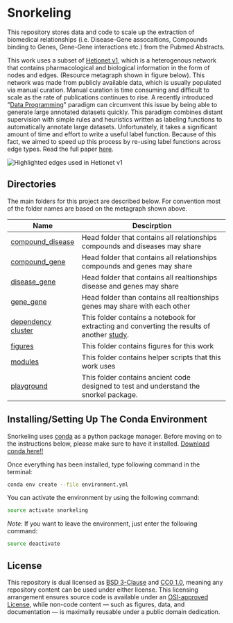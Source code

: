 # Snorkeling

This repository stores data and code to scale up the extraction of biomedical relationships (i.e. Disease-Gene assocaitions, Compounds binding to Genes, Gene-Gene interactions etc.) from the Pubmed Abstracts.

This work uses a subset of [Hetionet v1](https://doi.org/cdfk), which is a heterogenous network that contains pharmacological and biological information in the form of nodes and edges. 
(Resource metagraph shown in figure below).
This network was made from publicly available data, which is usually populated via manual curation.
Manual curation is time consuming and difficult to scale as the rate of publications continues to rise.
A recently introduced "[Data Programming](https://arxiv.org/abs/1605.07723v3)" paradigm can circumvent this issue by being able to generate large annotated datasets quickly.
This paradigm combines distant supervision with simple rules and heuristics written as labeling functions to automatically annotate large datasets.
Unfortunately, it takes a significant amount of time and effort to write a useful label function.
Because of this fact, we aimed to speed up this process by re-using label functions across edge types.
Read the full paper [here](https://greenelab.github.io/text_mined_hetnet_manuscript/).

![Highlighted edges used in Hetionet v1](https://raw.githubusercontent.com/greenelab/text_mined_hetnet_manuscript/3a040e78114208417d2b1784ae558fb323eabe01/content/images/figures/hetionet/metagraph_highlighted_edges.png "Metagraph of Hetionet v1")

## Directories

The main folders for this project are described below. For convention most of the folder names are based on the metagraph shown above. 

| Name | Descirption |
| ---- | ---- | 
| [compound_disease](https://github.com/greenelab/snorkeling/tree/master/compound_disease) | Head folder that contains all relationships compounds and diseases may share |
| [compound_gene](https://github.com/greenelab/snorkeling/tree/master/compound_gene) | Head folder that contains all relationships compounds and genes may share | 
| [disease_gene](https://github.com/greenelab/snorkeling/tree/master/disease_gene) | Head folder that contains all realtionships disease and genes may share |
| [gene_gene](https://github.com/greenelab/snorkeling/tree/master/gene_gene) | Head folder than contains all realtionships genes may share with each other |
| [dependency cluster](https://github.com/greenelab/snorkeling/tree/master/dependency_cluster) | This folder contains a notebook for extracting and converting the results of another [study](https://zenodo.org/record/1495808#.XUmlR_wpBrk).
| [figures](https://github.com/greenelab/snorkeling/tree/master/figures) | This folder contains figures for this work |
| [modules](https://github.com/greenelab/snorkeling/tree/master/modules/utils) | This folder contains helper scripts that this work uses |
| [playground](https://github.com/greenelab/snorkeling/tree/master/playground) | This folder contains ancient code designed to test and understand the snorkel package. |

## Installing/Setting Up The Conda Environment

Snorkeling uses [conda](http://conda.pydata.org/docs/intro.html) as a python package manager. Before moving on to the instructions below, please make sure to have it installed. [Download conda here!!](https://www.continuum.io/downloads)
  
Once everything has been installed, type following command in the terminal: 

```bash
conda env create --file environment.yml
``` 

You can activate the environment by using the following command: 

```bash
source activate snorkeling
```  

_Note_: If you want to leave the environment, just enter the following command:

```bash
source deactivate 
```

## License

This repository is dual licensed as [BSD 3-Clause](LICENSE-BSD.md) and [CC0 1.0](LICENSE-CC0.md), meaning any repository content can be used under either license. This licensing arrangement ensures source code is available under an [OSI-approved License](https://opensource.org/licenses/alphabetical), while non-code content — such as figures, data, and documentation — is maximally reusable under a public domain dedication.
